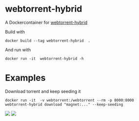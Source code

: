 # webtorrent-hybrid
A Dockercontainer for [webtorrent-hybrid](https://github.com/webtorrent/webtorrent-hybrid)


Build with
```
docker build --tag webtorrent-hybrid  .
```

And run with
```
docker run -it  webtorrent-hybrid -h
```
# Examples #
Download torrent and keep seeding it

```
docker run -it  -v webtorrent:/webtorrent --rm -p 8000:8000 webtorrent-hybrid download "magnet:..." --keep-seeding
```
<a href="https://hub.docker.com/r/schaurian/webtorrent-hybrid"><img src="https://badgen.net/docker/size/schaurian/webtorrent-hybrid"/></a>
<a href="https://hub.docker.com/r/schaurian/webtorrent-hybrid"><img src="https://badgen.net/github/last-commit/schaurian/webtorrent-hybrid"/></a>
